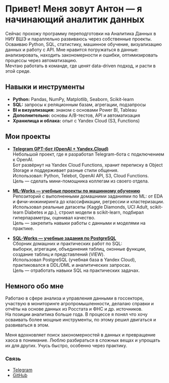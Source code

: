 # Привет! Меня зовут Антон — я начинающий аналитик данных

Сейчас прохожу программу переподготовки на Аналитика Данных в НИУ ВШЭ и параллельно развиваюсь через собственные проекты.  
Осваиваю Python, SQL, статистику, машинное обучение, визуализацию данных и работу с API. Мне нравится погружаться в данные: анализировать, находить закономерности и ошибки, оптимизировать процессы через автоматизацию.  
Мечтаю работать в команде, где ценят data-driven подход, и расти в этой среде.


## Навыки и инструменты
- **Python:** Pandas, NumPy, Matplotlib, Seaborn, Scikit-learn  
- **SQL:** запросы к реляционным базам, агрегации, подзапросы  
- **BI и визуализация:** знаком с основами Power BI, Tableau  
- **Дополнительно:** основы A/B-тестов, API и автоматизация  
- **Хранилища и облака:** опыт с Yandex Cloud (S3, Functions)  


## Мои проекты
- **[Telegram GPT-бот (OpenAI + Yandex.Cloud)](https://github.com/antgursky/telegram_bot_api_gpt)**  
  Небольшой проект, где я разработал Telegram-бота с подключением к OpenAI.  
  Бот развёрнут на Yandex Cloud Functions, хранит переписку в Object Storage и поддерживает разные стили общения.  
  Использовал: Python, Telebot, OpenAI API, S3, Cloud Functions.  
  Цель — сделать мини-помощника коллегам из своего отдела.

- **[ML-Works — учебные проекты по машинному обучению](https://github.com/antgursky/ML-Works)**  
  Репозиторий с выполненными домашними заданиями по ML: от EDA и фичи-инжиниринга до классификации, регрессии и кластеризации.  
  Использовал реальные датасеты (Kaggle Diamonds, UCI Adult, scikit-learn Diabetes и др.), строил модели в scikit-learn, подбирал гиперпараметры, оценивал качество.  
  Цель — закрепить навыки работы с данными и моделями на практике.

- **[SQL-Works — учебные задания по PostgreSQL](https://github.com/antgursky/SQL-Works)**  
  Сборник домашних и практических работ по SQL:  
  выборки, агрегации, объединения таблиц, оконные функции, создание таблиц и представлений (VIEW).  
  Использовал PostgreSQL (учебная база в Yandex Cloud), практиковался в DDL/DML и аналитических запросах.  
  Цель — отработать навыки SQL на практических задачах.



## Немного обо мне
Работаю в сфере анализа и управления данными в госсекторе, участвую в мониторинге агропромышленности, делалаю справки и отчёты на основе данных из Росстата и ФНС и др. источников.  
На позиции аналитика больше года. В процессе я понял что хочу осваивать более мощные инструменты, по этому решил двигаться и развиваться в этом. 

Меня вдохновляет поиск закономерностей в данных и превращение хаоса в понимание. Люблю разбираться в сложных вещах и упрощать их для других. Учусь быстро, особенно через практику.


###  Связь

- [Telegram](https://t.me/anton_gurskiy)  
- [GitHub](https://github.com/antgursky)  
